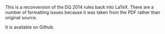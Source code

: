 This is a reconversion of the DQ 2014 rules back into LaTeX.  There
are a number of formatting issues because it was taken from the
PDF rather than original source.

It is available on Github.
